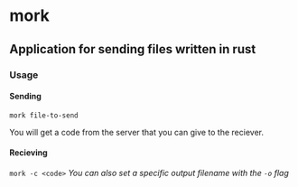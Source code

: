 # mork

## Application for sending files written in rust

### Usage

#### Sending

`mork file-to-send`

You will get a code from the server that you can give to the reciever.

#### Recieving

`mork -c <code>` *You can also set a specific output filename with the `-o` flag*
